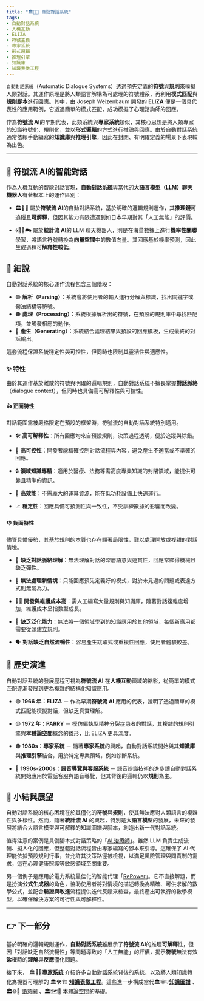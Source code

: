 ```yaml
---
title: "🏛️🤖💬 自動對話系統"
tags: 
- 自動對話系統
- 人機互動
- ELIZA 
- 符號主義 
- 專家系統 
- 形式邏輯
- 推理引擎
- 知識庫
- 知識表徵工程
---
```

`自動對話系統`（Automatic Dialogue Systems）透過預先定義的**符號**與**規則**來模擬人類對話。其運作原理是將人類語言解構為可處理的符號體系，再利用**模式匹配**與**規則腳本**進行回應。其中，由 Joseph Weizenbaum 開發的 **ELIZA** 便是一個具代表性的應用範例，它透過簡單的模式匹配，成功模擬了心理諮詢師的回應。

作為**符號流 AI**的早期代表，此類系統與**專家系統**類似，其核心思想是將人類專家的知識符號化、規則化，並以**形式邏輯**的方式進行推論與回應。由於自動對話系統通常依賴手動編寫的**知識庫**與**推理引擎**，因此在封閉、有明確定義的場景下表現較為出色。

***

## 💬 符號流 AI的智能對話

作為人機互動的智能對話實現，**自動對話系統**與當代的**大語言模型（LLM）聊天機器人**有著根本上的運作區別：

- 🏛️🤖💬 屬於**符號流 AI**的自動對話系統，基於明確的邏輯規則運作，其**推理鏈**可追蹤且**可解釋**，但因其能力有限遭遇到如日本早期對其「人工無能」的評價。
    
- 🌀🧞‍♀️🗪 屬於**統計流 AI**的 LLM 聊天機器人，則是在海量數據上進行**機率性關聯**學習，將語言符號轉換為**向量空間**中的數值向量。其回應基於機率預測，因此生成過程**可解釋性較低**。

## 🔬 細說

自動對話系統的核心運作流程包含三個階段：

- 🟢 **解析（Parsing）**：系統會將使用者的輸入進行分解與標識，找出關鍵字或句法結構等符號。
- 🟠 **處理（Processing）**：系統根據解析出的符號，在預設的規則庫中尋找匹配項，並觸發相應的動作。
- 🔴 **產生（Generating）**：系統結合處理結果與預設的回應模板，生成最終的對話輸出。

這套流程保證系統穩定性與可控性，但同時也限制其靈活性與適應性。

### ✨ 特性

由於其運作基於離散的符號與明確的邏輯規則，自動對話系統不擅長掌握**對話脈絡**（dialogue context），但同時也具備高可解釋性與可控性。

#### 👍 正面特性

對話範圍需被嚴格限定在預設的框架時，符號流的自動對話系統特別適用。

- 🛠️ **高可解釋性**：所有回應均來自預設規則，決策過程透明，便於追蹤與除錯。
    
- 📝 **高可控性**：開發者能精確控制對話流程與內容，避免產生不適當或不準確的回應。
    
- 🔒 **領域知識專精**：適用於醫療、法務等需高度專業知識的封閉領域，能提供可靠且精準的資訊。
    
- 🚄 **高效能**：不需龐大的運算資源，能在低功耗設備上快速運行。
    
- 📈 **穩定性**：回應具備可預測性與一致性，不受訓練數據的影響而改變。

#### 👎 負面特性

儘管具備優勢，其基於規則的本質也存在顯著局限性，難以處理開放或複雜的對話情境。

- 🤯 **缺乏對話脈絡理解**：無法理解對話的深層語意與連貫性，回應常顯得機械且缺乏彈性。
    
- 🔄 **無法處理新情境**：只能回應預先定義好的模式，對於未見過的問題或表達方式則無能為力。
    
- 👨‍💻 **開發與維護成本高**：需人工編寫大量規則與知識庫，隨著對話複雜度增加，維護成本呈指數型成長。
    
- 🤖 **缺乏泛化能力**：無法將一個領域學到的知識應用於其他領域，每個新應用都需要從頭建立規則。
    
- 🗣️ **對話缺乏自然流暢性**：容易產生跳躍式或重複性回應，使用者體驗較差。

## 🔄 歷史演進

自動對話系統的發展歷程可視為**符號流 AI** 在**人機互動**領域的縮影，從簡單的模式匹配逐漸發展到更為複雜的結構化知識應用。

- 🟢 **1966 年：ELIZA** － 作為早期**符號流 AI** 應用的代表，證明了透過簡單的模式匹配能模擬對話，但缺乏真實理解。
    
- 🟡 **1972 年：PARRY** － 模仿偏執型精神分裂症患者的對話，其複雜的規則引擎與**本體論空間**概念的雛形，比 ELIZA 更具深度。
    
- 🟠 **1980s：專家系統** － 隨著**專家系統**的興起，自動對話系統開始與其**知識庫**與**推理引擎**結合，用於特定專業領域，例如診斷系統。
    
- 🔴 **1990s-2000s：語音導覽與客服系統** － 語音辨識技術的進步讓自動對話系統開始應用於電話客服與語音導覽，但其背後的邏輯仍以**規則**為主。

## 🏁 小結與展望

自動對話系統的核心困境在於其僵化的**符號**與**規則**，使其無法應對人類語言的複雜性與多樣性。然而，隨著**統計流 AI** 的興起，特別是**大語言模型**的發展，未來的發展將結合大語言模型與可解釋的知識圖譜與腳本，創造出新一代對話系統。

值得注意的案例是具備腳本式對話策略的「[AI 治療師](https://doi.org/10.48550/arXiv.2412.15242)」。雖然 LLM 負責生成流暢、擬人化的回應，但整體對話流程皆由專家編寫的腳本來引導。這確保了 AI 代理能依據預設規則行事，並允許其決策路徑被檢視，以滿足風險管理與問責制的需求，這在心理健康照護等敏感領域至關重要。

另一個例子是應用於電力系統最佳化的智能代理「[RePower](https://pmc.ncbi.nlm.nih.gov/articles/PMC12010440/)」。它不直接解題，而是扮演**公式生成器**的角色，協助使用者將對情境的描述轉換為精確、可供求解的數學公式，並配合**驗證與改進**流程提供迭代反饋來檢查，最終產出可執行的數學模型，以確保解決方案的可行性與可解釋性。

***

## 👉 下一部分

基於明確的邏輯規則運作，**自動對話系統**雖展示了**符號流 AI**的推理**可解釋**性，但因「對話缺乏自然流暢性」等問題導致的「人工無能」的評價，揭示**符號**無法有效**紮根**時的**理解**與**反應**僵化問題。

接下來， 🏛️🎁🧠**[專家系統](03-03-expert_systems.zh-hant)** 介紹許多自動對話系統背後的系統，以及將人類知識轉化為機器可理解的 🏛️🛠️🏗️ **[知識表徵工程](03-04-knowledge_representation.zh-hant)**。這些進一步構成當代🏛️🕸💡**[知識圖譜](03-04-knowledge_representation.zh-hant)** 、🏛️🌐🔗 [語意網](03-06-semantic_web.zh-hant) 、🏛️🗺️🌌 [本體論空間](03-07-ontology.zh-hant)的基礎。


